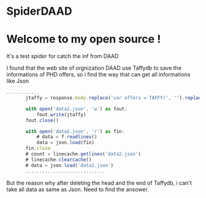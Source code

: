 # SpiderDAAD
Welcome to my open source !
=======================

It's a test spider for catch the inf from DAAD 

I found that the web site of orgnization DAAD use Taffydb to save the informations of PHD offers, so i find the way that can get all informations like Json

```javascript
............
       jtaffy = response.body.replace('var offers = TAFFY(', '').replace(');', '')

       with open('data2.json', 'w') as fout:
           fout.write(jtaffy)
       fout.close()

       with open('data2.json', 'r') as fin:
           # data = f.readlines()
           data = json.load(fin)
       fin.close
       # count = linecache.getlines('data2.json')
       # linecache.clearcache()
       # data = json.load('data2.json')
       .............................
```
But the reason why after deleting the head and the end of Taffydb, i can't take all data as same as Json. Need to find the ansower.
